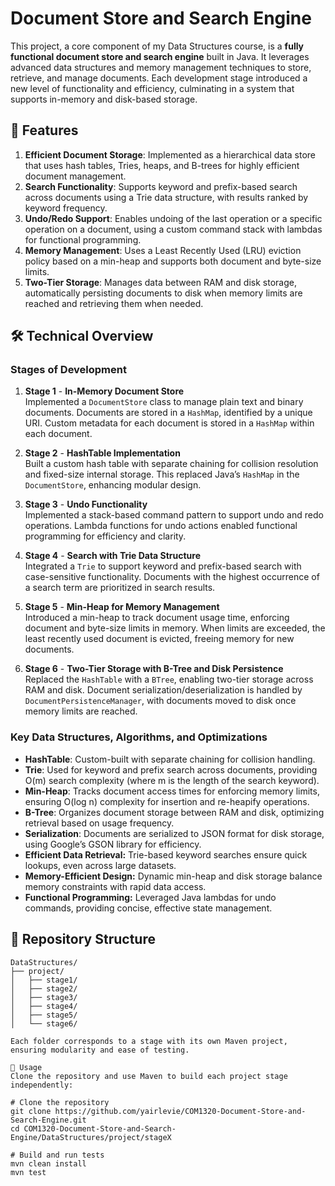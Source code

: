 # Document Store and Search Engine

This project, a core component of my Data Structures course, is a **fully functional document store and search engine** built in Java. It leverages advanced data structures and memory management techniques to store, retrieve, and manage documents. Each development stage introduced a new level of functionality and efficiency, culminating in a system that supports in-memory and disk-based storage.

## 🚀 Features

1. **Efficient Document Storage**: Implemented as a hierarchical data store that uses hash tables, Tries, heaps, and B-trees for highly efficient document management.
2. **Search Functionality**: Supports keyword and prefix-based search across documents using a Trie data structure, with results ranked by keyword frequency.
3. **Undo/Redo Support**: Enables undoing of the last operation or a specific operation on a document, using a custom command stack with lambdas for functional programming.
4. **Memory Management**: Uses a Least Recently Used (LRU) eviction policy based on a min-heap and supports both document and byte-size limits.
5. **Two-Tier Storage**: Manages data between RAM and disk storage, automatically persisting documents to disk when memory limits are reached and retrieving them when needed.

## 🛠️ Technical Overview

### Stages of Development

1. **Stage 1** - **In-Memory Document Store**  
   Implemented a `DocumentStore` class to manage plain text and binary documents. Documents are stored in a `HashMap`, identified by a unique URI. Custom metadata for each document is stored in a `HashMap` within each document.

2. **Stage 2** - **HashTable Implementation**  
   Built a custom hash table with separate chaining for collision resolution and fixed-size internal storage. This replaced Java’s `HashMap` in the `DocumentStore`, enhancing modular design.

3. **Stage 3** - **Undo Functionality**  
   Implemented a stack-based command pattern to support undo and redo operations. Lambda functions for undo actions enabled functional programming for efficiency and clarity.

4. **Stage 4** - **Search with Trie Data Structure**  
   Integrated a `Trie` to support keyword and prefix-based search with case-sensitive functionality. Documents with the highest occurrence of a search term are prioritized in search results.

5. **Stage 5** - **Min-Heap for Memory Management**  
   Introduced a min-heap to track document usage time, enforcing document and byte-size limits in memory. When limits are exceeded, the least recently used document is evicted, freeing memory for new documents.

6. **Stage 6** - **Two-Tier Storage with B-Tree and Disk Persistence**  
   Replaced the `HashTable` with a `BTree`, enabling two-tier storage across RAM and disk. Document serialization/deserialization is handled by `DocumentPersistenceManager`, with documents moved to disk once memory limits are reached.

### Key Data Structures, Algorithms, and Optimizations

- **HashTable**: Custom-built with separate chaining for collision handling.
- **Trie**: Used for keyword and prefix search across documents, providing O(m) search complexity (where m is the length of the search keyword).
- **Min-Heap**: Tracks document access times for enforcing memory limits, ensuring O(log n) complexity for insertion and re-heapify operations.
- **B-Tree**: Organizes document storage between RAM and disk, optimizing retrieval based on usage frequency.
- **Serialization**: Documents are serialized to JSON format for disk storage, using Google’s GSON library for efficiency.
- **Efficient Data Retrieval:** Trie-based keyword searches ensure quick lookups, even across large datasets.
- **Memory-Efficient Design:** Dynamic min-heap and disk storage balance memory constraints with rapid data access.
- **Functional Programming:** Leveraged Java lambdas for undo commands, providing concise, effective state management.

## 📂 Repository Structure

```plaintext
DataStructures/
├── project/
│   ├── stage1/
│   ├── stage2/
│   ├── stage3/
│   ├── stage4/
│   ├── stage5/
│   └── stage6/

Each folder corresponds to a stage with its own Maven project, ensuring modularity and ease of testing.

🚀 Usage
Clone the repository and use Maven to build each project stage independently:

# Clone the repository
git clone https://github.com/yairlevie/COM1320-Document-Store-and-Search-Engine.git
cd COM1320-Document-Store-and-Search-Engine/DataStructures/project/stageX

# Build and run tests
mvn clean install
mvn test
